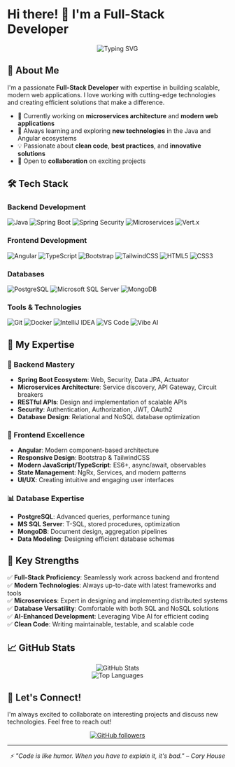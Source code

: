# Hi there! 👋 I'm a Full-Stack Developer

<div align="center">
  <img src="https://readme-typing-svg.herokuapp.com?font=Fira+Code&pause=1000&color=00D9FF&center=true&vCenter=true&width=435&lines=Full-Stack+Developer;Java+Spring+Boot+Expert;Angular+%26+Modern+Frontend;Microservices+Architect" alt="Typing SVG" />
</div>

## 🚀 About Me

I'm a passionate **Full-Stack Developer** with expertise in building scalable, modern web applications. I love working with cutting-edge technologies and creating efficient solutions that make a difference.

- 🔭 Currently working on **microservices architecture** and **modern web applications**
- 🌱 Always learning and exploring **new technologies** in the Java and Angular ecosystems
- 💡 Passionate about **clean code**, **best practices**, and **innovative solutions**
- 🤝 Open to **collaboration** on exciting projects

## 🛠️ Tech Stack

### Backend Development
![Java](https://img.shields.io/badge/Java-ED8B00?style=for-the-badge&logo=openjdk&logoColor=white)
![Spring Boot](https://img.shields.io/badge/Spring_Boot-6DB33F?style=for-the-badge&logo=spring-boot&logoColor=white)
![Spring Security](https://img.shields.io/badge/Spring_Security-6DB33F?style=for-the-badge&logo=spring-security&logoColor=white)
![Microservices](https://img.shields.io/badge/Microservices-FF6B6B?style=for-the-badge&logo=microgenetics&logoColor=white)
![Vert.x](https://img.shields.io/badge/Vert.x-782A90?style=for-the-badge&logo=vertdotx&logoColor=white)

### Frontend Development
![Angular](https://img.shields.io/badge/Angular-DD0031?style=for-the-badge&logo=angular&logoColor=white)
![TypeScript](https://img.shields.io/badge/TypeScript-007ACC?style=for-the-badge&logo=typescript&logoColor=white)
![Bootstrap](https://img.shields.io/badge/Bootstrap-563D7C?style=for-the-badge&logo=bootstrap&logoColor=white)
![TailwindCSS](https://img.shields.io/badge/Tailwind_CSS-38B2AC?style=for-the-badge&logo=tailwind-css&logoColor=white)
![HTML5](https://img.shields.io/badge/HTML5-E34F26?style=for-the-badge&logo=html5&logoColor=white)
![CSS3](https://img.shields.io/badge/CSS3-1572B6?style=for-the-badge&logo=css3&logoColor=white)

### Databases
![PostgreSQL](https://img.shields.io/badge/PostgreSQL-316192?style=for-the-badge&logo=postgresql&logoColor=white)
![Microsoft SQL Server](https://img.shields.io/badge/Microsoft%20SQL%20Server-CC2927?style=for-the-badge&logo=microsoft%20sql%20server&logoColor=white)
![MongoDB](https://img.shields.io/badge/MongoDB-4EA94B?style=for-the-badge&logo=mongodb&logoColor=white)

### Tools & Technologies
![Git](https://img.shields.io/badge/Git-F05032?style=for-the-badge&logo=git&logoColor=white)
![Docker](https://img.shields.io/badge/Docker-2496ED?style=for-the-badge&logo=docker&logoColor=white)
![IntelliJ IDEA](https://img.shields.io/badge/IntelliJ_IDEA-000000?style=for-the-badge&logo=intellij-idea&logoColor=white)
![VS Code](https://img.shields.io/badge/VS_Code-007ACC?style=for-the-badge&logo=visual-studio-code&logoColor=white)
![Vibe AI](https://img.shields.io/badge/Vibe_AI-4A90E2?style=for-the-badge&logo=robot&logoColor=white)

## 💼 My Expertise

### 🔧 Backend Mastery
- **Spring Boot Ecosystem**: Web, Security, Data JPA, Actuator
- **Microservices Architecture**: Service discovery, API Gateway, Circuit breakers
- **RESTful APIs**: Design and implementation of scalable APIs
- **Security**: Authentication, Authorization, JWT, OAuth2
- **Database Design**: Relational and NoSQL database optimization

### 🎨 Frontend Excellence
- **Angular**: Modern component-based architecture
- **Responsive Design**: Bootstrap & TailwindCSS
- **Modern JavaScript/TypeScript**: ES6+, async/await, observables
- **State Management**: NgRx, Services, and modern patterns
- **UI/UX**: Creating intuitive and engaging user interfaces

### 📊 Database Expertise
- **PostgreSQL**: Advanced queries, performance tuning
- **MS SQL Server**: T-SQL, stored procedures, optimization
- **MongoDB**: Document design, aggregation pipelines
- **Data Modeling**: Designing efficient database schemas

## 🌟 Key Strengths

✅ **Full-Stack Proficiency**: Seamlessly work across backend and frontend  
✅ **Modern Technologies**: Always up-to-date with latest frameworks and tools  
✅ **Microservices**: Expert in designing and implementing distributed systems  
✅ **Database Versatility**: Comfortable with both SQL and NoSQL solutions  
✅ **AI-Enhanced Development**: Leveraging Vibe AI for efficient coding  
✅ **Clean Code**: Writing maintainable, testable, and scalable code  

## 📈 GitHub Stats

<div align="center">
  <img src="https://github-readme-stats.vercel.app/api?username=salimtahayacine&show_icons=true&theme=tokyonight&hide_border=true" alt="GitHub Stats" />
</div>

<div align="center">
  <img src="https://github-readme-stats.vercel.app/api/top-langs/?username=salimtahayacine&layout=compact&theme=tokyonight&hide_border=true" alt="Top Languages" />
</div>

## 🤝 Let's Connect!

I'm always excited to collaborate on interesting projects and discuss new technologies. Feel free to reach out!

<div align="center">
  
  [![GitHub followers](https://img.shields.io/github/followers/salimtahayacine?style=social)](https://github.com/salimtahayacine)
  
</div>

---

<div align="center">
  <i>⚡ "Code is like humor. When you have to explain it, it's bad." – Cory House</i>
</div>
